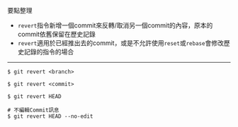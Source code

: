 要點整理
- `revert`指令新增一個commit來反轉/取消另一個commit的內容，原本的commit依舊保留在歷史記錄
- `revert`適用於已經推出去的commit，或是不允許使用`reset`或`rebase`會修改歷史記錄的指令的場合

---

```
$ git revert <branch>

$ git revert <commit>

$ git revert HEAD
```

```
# 不編輯Commit訊息
$ git revert HEAD --no-edit
```